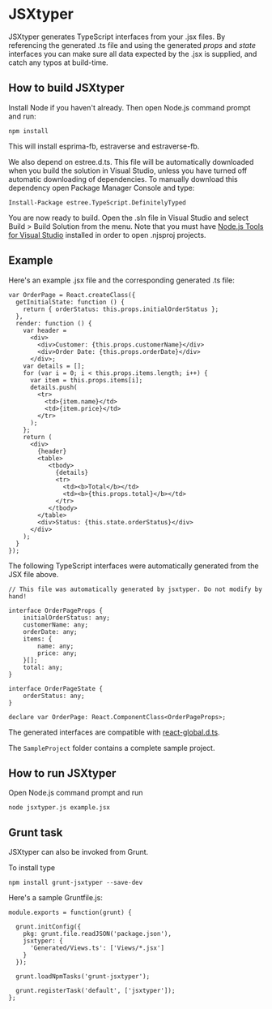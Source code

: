 # JSXtyper

JSXtyper generates TypeScript interfaces from your .jsx files. By referencing the generated .ts file and using the generated *props* and *state* interfaces you can make sure all data expected by the .jsx is supplied, and catch any typos at build-time.

## How to build JSXtyper

Install Node if you haven't already. Then open Node.js command prompt and run:

    npm install

This will install esprima-fb, estraverse and estraverse-fb.

We also depend on estree.d.ts. This file will be automatically downloaded when you build the solution in Visual Studio, unless you have turned off automatic downloading of dependencies. To manually download this dependency open Package Manager Console and type:

    Install-Package estree.TypeScript.DefinitelyTyped

You are now ready to build. Open the .sln file in Visual Studio and select Build > Build Solution from the menu. Note that you must have [Node.js Tools for Visual Studio](https://www.visualstudio.com/features/node-js-vs) installed in order to open .njsproj projects.

## Example

Here's an example .jsx file and the corresponding generated .ts file:

    var OrderPage = React.createClass({
      getInitialState: function () {
        return { orderStatus: this.props.initialOrderStatus };
      },
      render: function () {
        var header = 
          <div>
            <div>Customer: {this.props.customerName}</div>
            <div>Order Date: {this.props.orderDate}</div>
          </div>;
        var details = [];
        for (var i = 0; i < this.props.items.length; i++) {
          var item = this.props.items[i];
          details.push(
            <tr>
              <td>{item.name}</td>
              <td>{item.price}</td>
            </tr>
          );
        };
        return (
          <div>
            {header}
            <table>
               <tbody>
                 {details}
                 <tr>
                   <td><b>Total</b></td>
                   <td><b>{this.props.total}</b></td>
                 </tr>
               </tbody>
            </table>
            <div>Status: {this.state.orderStatus}</div>
          </div>
        );
      }
    });

The following TypeScript interfaces were automatically generated from the JSX file above.

    // This file was automatically generated by jsxtyper. Do not modify by hand!

    interface OrderPageProps {
        initialOrderStatus: any;
        customerName: any;
        orderDate: any;
        items: {
            name: any;
            price: any;
        }[];
        total: any;
    }

    interface OrderPageState {
        orderStatus: any;
    }

    declare var OrderPage: React.ComponentClass<OrderPageProps>;

The generated interfaces are compatible with [react-global.d.ts](https://github.com/borisyankov/DefinitelyTyped/blob/master/react/react-global.d.ts).

The `SampleProject` folder contains a complete sample project.

## How to run JSXtyper

Open Node.js command prompt and run

    node jsxtyper.js example.jsx
    
## Grunt task

JSXtyper can also be invoked from Grunt. 

To install type

    npm install grunt-jsxtyper --save-dev

Here's a sample Gruntfile.js:

    module.exports = function(grunt) {

      grunt.initConfig({
        pkg: grunt.file.readJSON('package.json'),
        jsxtyper: {
          'Generated/Views.ts': ['Views/*.jsx']
        }
      });

      grunt.loadNpmTasks('grunt-jsxtyper');

      grunt.registerTask('default', ['jsxtyper']);
    };
